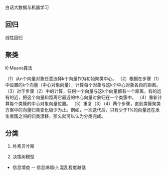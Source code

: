 白话大数据与机器学习 

## 回归

线性回归

## 聚类

K-Means算法

（1）从n个向量对象任意选择k个向量作为初始聚类中心。 
（2）根据在步骤（1）中设置的k个向量（中心对象向量），计算每个对象与这k个中心对象各自的距离。 
（3）对于步骤（2）中的计算，任何一个向量与这k个向量都有一个距离，有的远有的近，把这个向量和距离它最近的中心向量对象归在一个类簇中。 
（4）重新计算每个类簇的中心对象向量位置。 
（5）重复（3）（4）两个步骤，直到类簇聚类方案中的向量归类变化极少为止。例如，一次迭代后，只有少于1%的向量还在发生类簇之间的归类漂移，那么就可以认为分类完成。

## 分类

1. 朴素贝叶斯

2. 决策树模型
 - 信息增益  -- 信息熵越小,混乱程度越低